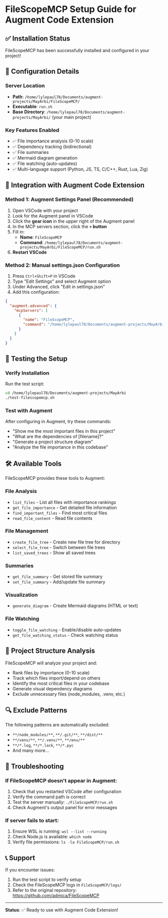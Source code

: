 # FileScopeMCP Setup Guide for Augment Code Extension

## ✅ Installation Status
FileScopeMCP has been successfully installed and configured in your project!

## 🔧 Configuration Details

### Server Location
- **Path**: `/home/lylepaul78/Documents/augment-projects/MayArbi/FileScopeMCP/`
- **Executable**: `run.sh`
- **Base Directory**: `/home/lylepaul78/Documents/augment-projects/MayArbi/` (your main project)

### Key Features Enabled
- ✅ File importance analysis (0-10 scale)
- ✅ Dependency tracking (bidirectional)
- ✅ File summaries
- ✅ Mermaid diagram generation
- ✅ File watching (auto-updates)
- ✅ Multi-language support (Python, JS, TS, C/C++, Rust, Lua, Zig)

## 🚀 Integration with Augment Code Extension

### Method 1: Augment Settings Panel (Recommended)
1. Open VSCode with your project
2. Look for the Augment panel in VSCode
3. Click the **gear icon** in the upper right of the Augment panel
4. In the MCP servers section, click the **`+` button**
5. Fill in:
   - **Name**: `FileScopeMCP`
   - **Command**: `/home/lylepaul78/Documents/augment-projects/MayArbi/FileScopeMCP/run.sh`
6. **Restart VSCode**

### Method 2: Manual settings.json Configuration
1. Press `Ctrl+Shift+P` in VSCode
2. Type "Edit Settings" and select Augment option
3. Under Advanced, click "Edit in settings.json"
4. Add this configuration:

```json
{
  "augment.advanced": {
    "mcpServers": [
      {
        "name": "FileScopeMCP",
        "command": "/home/lylepaul78/Documents/augment-projects/MayArbi/FileScopeMCP/run.sh"
      }
    ]
  }
}
```

## 🧪 Testing the Setup

### Verify Installation
Run the test script:
```bash
cd /home/lylepaul78/Documents/augment-projects/MayArbi
./test-filescopemcp.sh
```

### Test with Augment
After configuring in Augment, try these commands:
- "Show me the most important files in this project"
- "What are the dependencies of [filename]?"
- "Generate a project structure diagram"
- "Analyze the file importance in this codebase"

## 🛠 Available Tools

FileScopeMCP provides these tools to Augment:

### File Analysis
- `list_files` - List all files with importance rankings
- `get_file_importance` - Get detailed file information
- `find_important_files` - Find most critical files
- `read_file_content` - Read file contents

### File Management
- `create_file_tree` - Create new file tree for directory
- `select_file_tree` - Switch between file trees
- `list_saved_trees` - Show all saved trees

### Summaries
- `get_file_summary` - Get stored file summary
- `set_file_summary` - Add/update file summary

### Visualization
- `generate_diagram` - Create Mermaid diagrams (HTML or text)

### File Watching
- `toggle_file_watching` - Enable/disable auto-updates
- `get_file_watching_status` - Check watching status

## 📁 Project Structure Analysis

FileScopeMCP will analyze your project and:
- Rank files by importance (0-10 scale)
- Track which files import/depend on others
- Identify the most critical files in your codebase
- Generate visual dependency diagrams
- Exclude unnecessary files (node_modules, .venv, etc.)

## 🔍 Exclude Patterns

The following patterns are automatically excluded:
- `**/node_modules/**`, `**/.git/**`, `**/dist/**`
- `**/venv/**`, `**/.venv/**`, `**/env/**`
- `**/*.log`, `**/*.lock`, `**/*.pyc`
- And many more...

## 🐛 Troubleshooting

### If FileScopeMCP doesn't appear in Augment:
1. Check that you restarted VSCode after configuration
2. Verify the command path is correct
3. Test the server manually: `./FileScopeMCP/run.sh`
4. Check Augment's output panel for error messages

### If server fails to start:
1. Ensure WSL is running: `wsl --list --running`
2. Check Node.js is available: `which node`
3. Verify file permissions: `ls -la FileScopeMCP/run.sh`

## 📞 Support

If you encounter issues:
1. Run the test script to verify setup
2. Check the FileScopeMCP logs in `FileScopeMCP/logs/`
3. Refer to the original repository: https://github.com/admica/FileScopeMCP

---

**Status**: ✅ Ready to use with Augment Code Extension!
